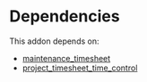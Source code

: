 # Dependencies

This addon depends on:

- [maintenance_timesheet](https://github.com/bringout/oca-technical)
- [project_timesheet_time_control](https://github.com/bringout/oca-workflow-process)
